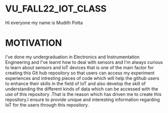 # VU_FALL22_IOT_CLASS

Hi everyone my name is Mudith Potta

# MOTIVATION

I've done my undergraduation in Electronics and Instrumentation Engineering and I've learnt how to deal with sensors and I'm always curious to learn about sensors and IoT devices that is one of the main factor for creating this Git hub repository so that users can access my experiment experiences and intresting pieces of code which will help the github users to enhance their skills in the field of IoT and also develop the skill of understanding the different kinds of data which can be accessed with the use of this repository .That is the reason which has driven me to create this repository.I ensure to provide unique and interesting information regarding IoT for the users through this repository.


